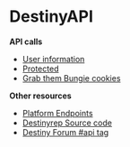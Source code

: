 DestinyAPI
==========

**API calls**

* [User information](http://wiki.destinypublic.com/User-Information)
* [Protected](http://wiki.destinypublic.com/Protected-API-calls)
* [Grab them Bungie cookies](http://wiki.destinypublic.com/Bungie-Cookies)

**Other resources**
* [Platform Endpoints](https://github.com/SargoDarya/bungie-platform/blob/develop/endpoints.txt)
* [Destinyrep Source code](https://github.com/pandapaul/destiny)
* [Destiny Forum #api tag](http://support.bungie.com/en/Forum/Topics/0/1/0/api)